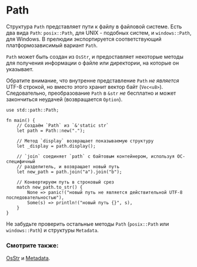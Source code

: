 # Path

Структура `Path` представляет пути к файлу в файловой 
системе. Есть два вида `Path`: `posix::Path`, 
для UNIX - подобных систем, и `windows::Path`, для 
Windows. В прелюдии экспортируется соответствующий 
платформозависимый вариант `Path`.

`Path` может быть создан из `OsStr`, и 
предоставляет некоторые методы для получения информации о 
файле или директории, на которые он указывает.

Обратите внимание, что внутренне представление 
`Path` *не является* UTF-8 строкой, но вместо 
этого хранит вектор байт (`Vec<u8>`). 
Следовательно, преобразование `Path` в 
`&str` *не* бесплатно и может закончиться 
неудачей (возвращается `Option`).

```rust,editable
use std::path::Path;

fn main() {
    // Создаём `Path` из `&'static str`
    let path = Path::new(".");

    // Метод `display` возвращает показываемую структуру
    let _display = path.display();

    // `join` соединяет `path` с байтовым контейнером, используя ОС-специфичный
    // разделитель, и возвращает новый путь
    let new_path = path.join("a").join("b");

    // Конвертируем путь в строковый срез
    match new_path.to_str() {
        None => panic!("новый путь не является действительной UTF-8 последовательностью"),
        Some(s) => println!("новый путь {}", s),
    }
}

```

Не забудьте проверить остальные методы `Path`
(`posix::Path` или `windows::Path`) и
структуры `Metadata`.

### Смотрите также:

[OsStr](https://doc.rust-lang.org/std/ffi/struct.OsStr.html) и [Metadata](https://doc.rust-lang.org/std/fs/struct.Metadata.html).
